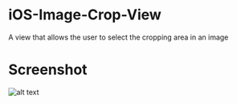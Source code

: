 iOS-Image-Crop-View
===================

A view that allows the user to select the cropping area in an image

Screenshot
===================
![alt text](https://raw.github.com/myang-git/iOS-Image-Crop-View/master/ImageCropViewScreenShot.png)
